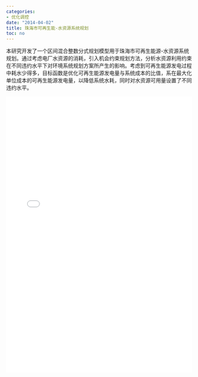 ```yaml
---
categories:
- 优化调控
date: "2014-04-02"
title: 珠海市可再生能-水资源系统规划
toc: no
---
```


本研究开发了一个区间混合整数分式规划模型用于珠海市可再生能源-水资源系统规划。通过考虑电厂水资源的消耗，引入机会约束规划方法，分析水资源利用约束在不同违约水平下对环境系统规划方案所产生的影响。考虑到可再生能源发电过程中耗水少得多，目标函数是优化可再生能源发电量与系统成本的比值，系在最大化单位成本的可再生能源发电量，以降低系统水耗，同时对水资源可用量设置了不同违约水平。

<embed src="/post/optimize/2.3.4珠海市可再生能-水资源系统规划.pdf" type="application/pdf" width="100%" height=750>


